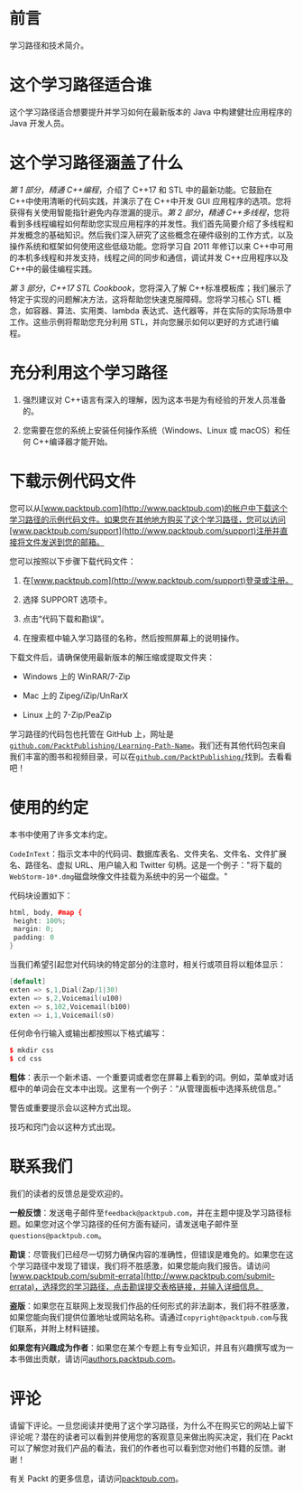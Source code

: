 # 前言

学习路径和技术简介。

# 这个学习路径适合谁

这个学习路径适合想要提升并学习如何在最新版本的 Java 中构建健壮应用程序的 Java 开发人员。

# 这个学习路径涵盖了什么

*第 1 部分*，*精通 C++编程*，介绍了 C++17 和 STL 中的最新功能。它鼓励在 C++中使用清晰的代码实践，并演示了在 C++中开发 GUI 应用程序的选项。您将获得有关使用智能指针避免内存泄漏的提示。*第 2 部分*，*精通 C++多线程*，您将看到多线程编程如何帮助您实现应用程序的并发性。我们首先简要介绍了多线程和并发概念的基础知识。然后我们深入研究了这些概念在硬件级别的工作方式，以及操作系统和框架如何使用这些低级功能。您将学习自 2011 年修订以来 C++中可用的本机多线程和并发支持，线程之间的同步和通信，调试并发 C++应用程序以及 C++中的最佳编程实践。

*第 3 部分*，*C++17 STL Cookbook*，您将深入了解 C++标准模板库；我们展示了特定于实现的问题解决方法，这将帮助您快速克服障碍。您将学习核心 STL 概念，如容器、算法、实用类、lambda 表达式、迭代器等，并在实际的实际场景中工作。这些示例将帮助您充分利用 STL，并向您展示如何以更好的方式进行编程。

# 充分利用这个学习路径

1.  强烈建议对 C++语言有深入的理解，因为这本书是为有经验的开发人员准备的。

1.  您需要在您的系统上安装任何操作系统（Windows、Linux 或 macOS）和任何 C++编译器才能开始。

# 下载示例代码文件

您可以从[www.packtpub.com](http://www.packtpub.com)的帐户中下载这个学习路径的示例代码文件。如果您在其他地方购买了这个学习路径，您可以访问[www.packtpub.com/support](http://www.packtpub.com/support)注册并直接将文件发送到您的邮箱。

您可以按照以下步骤下载代码文件：

1.  在[www.packtpub.com](http://www.packtpub.com/support)登录或注册。

1.  选择 SUPPORT 选项卡。

1.  点击“代码下载和勘误”。

1.  在搜索框中输入学习路径的名称，然后按照屏幕上的说明操作。

下载文件后，请确保使用最新版本的解压缩或提取文件夹：

+   Windows 上的 WinRAR/7-Zip

+   Mac 上的 Zipeg/iZip/UnRarX

+   Linux 上的 7-Zip/PeaZip

学习路径的代码包也托管在 GitHub 上，网址是[`github.com/PacktPublishing/Learning-Path-Name`](https://github.com/PacktPublishing)。我们还有其他代码包来自我们丰富的图书和视频目录，可以在[`github.com/PacktPublishing/`](https://github.com/PacktPublishing/)找到。去看看吧！

# 使用的约定

本书中使用了许多文本约定。

`CodeInText`：指示文本中的代码词、数据库表名、文件夹名、文件名、文件扩展名、路径名、虚拟 URL、用户输入和 Twitter 句柄。这是一个例子："将下载的`WebStorm-10*.dmg`磁盘映像文件挂载为系统中的另一个磁盘。"

代码块设置如下：

```cpp
html, body, #map {
 height: 100%; 
 margin: 0;
 padding: 0
}
```

当我们希望引起您对代码块的特定部分的注意时，相关行或项目将以粗体显示：

```cpp
[default]
exten => s,1,Dial(Zap/1|30)
exten => s,2,Voicemail(u100)
exten => s,102,Voicemail(b100)
exten => i,1,Voicemail(s0)
```

任何命令行输入或输出都按照以下格式编写：

```cpp
$ mkdir css
$ cd css
```

**粗体**：表示一个新术语、一个重要词或者您在屏幕上看到的词。例如，菜单或对话框中的单词会在文本中出现。这里有一个例子：“从管理面板中选择系统信息。”

警告或重要提示会以这种方式出现。

技巧和窍门会以这种方式出现。

# 联系我们

我们的读者的反馈总是受欢迎的。

**一般反馈**：发送电子邮件至`feedback@packtpub.com`，并在主题中提及学习路径标题。如果您对这个学习路径的任何方面有疑问，请发送电子邮件至`questions@packtpub.com`。

**勘误**：尽管我们已经尽一切努力确保内容的准确性，但错误是难免的。如果您在这个学习路径中发现了错误，我们将不胜感激，如果您能向我们报告。请访问[www.packtpub.com/submit-errata](http://www.packtpub.com/submit-errata)，选择您的学习路径，点击勘误提交表格链接，并输入详细信息。

**盗版**：如果您在互联网上发现我们作品的任何形式的非法副本，我们将不胜感激，如果您能向我们提供位置地址或网站名称。请通过`copyright@packtpub.com`与我们联系，并附上材料链接。

**如果您有兴趣成为作者**：如果您在某个专题上有专业知识，并且有兴趣撰写或为一本书做出贡献，请访问[authors.packtpub.com](http://authors.packtpub.com/)。

# 评论

请留下评论。一旦您阅读并使用了这个学习路径，为什么不在购买它的网站上留下评论呢？潜在的读者可以看到并使用您的客观意见来做出购买决定，我们在 Packt 可以了解您对我们产品的看法，我们的作者也可以看到您对他们书籍的反馈。谢谢！

有关 Packt 的更多信息，请访问[packtpub.com](https://www.packtpub.com/)。
